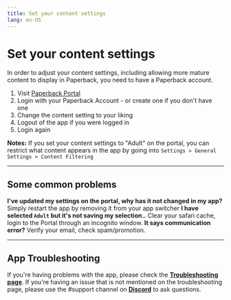 ```yaml
---
title: Set your content settings
lang: en-US
---
```


# Set your content settings
In order to adjust your content settings, including allowing more mature content to display in Paperback, you need to have a Paperback account.

1. Visit [Paperback Portal](https://portal.paperback.moe/welcome)
1. Login with your Paperback Account - or create one if you don't have one
1. Change the content setting to your liking
1. Logout of the app if you were logged in
1. Login again

**Notes:** If you set your content settings to "Adult" on the portal, you can restrict what content appears in the app by going into `Settings > General Settings > Content Filtering`

---

## Some common problems
**I've updated my settings on the portal, why has it not changed in my app?**
Simply restart the app by removing it from your app switcher
**I have selected `Adult` but it's not saving my selection..**
Clear your safari cache, login to the Portal through an incognito window.
**It says communication error?**
Verify your email, check spam/promotion. 

---

## App Troubleshooting
If you're having problems with the app, please check the **[Troubleshooting page](/help/faq/#troubleshooting)**. If you're having an issue that is not mentioned on the troubleshooting page, please use the #support channel on **[Discord](https://discord.gg/Ny83JV3)** to ask questions.
